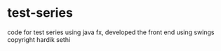 # test-series
code for test series using java fx, developed the front end using swings 
copyright hardik sethi
